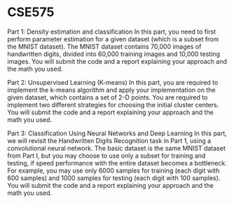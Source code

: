 # CSE575
Part 1: Density estimation and classification
In this part, you need to first perform parameter estimation for a given dataset (which is a subset from the MNIST dataset). The MNIST dataset contains 70,000 images of handwritten digits, divided into 60,000 training images and 10,000 testing images. You will submit the code and a report explaining your approach and the math you used.

Part 2: Unsupervised Learning (K-means)
In this part, you are required to implement the k-means algorithm and apply your implementation on the given dataset, which contains a set of 2-D points. You are required to implement two different strategies for choosing the initial cluster centers. You will submit the code and a report explaining your approach and the math you used.

Part 3: Classification Using Neural Networks and Deep Learning
In this part, we will revisit the Handwritten Digits Recognition task in Part 1, using a convolutional neural network. The basic dataset is the same MNIST dataset from Part I, but you may choose to use only a subset for training and testing, if speed performance with the entire dataset becomes a bottleneck. For example, you may use only 6000 samples for training (each digit with 600 samples) and 1000 samples for testing (each digit with 100 samples). You will submit the code and a report explaining your approach and the math you used. 
